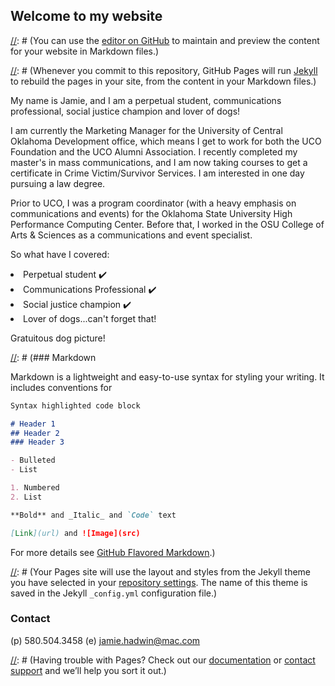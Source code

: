 ## Welcome to my website

[//]: # (You can use the [editor on GitHub](https://github.com/jamiehadwin/jamiehadwin.github.io/edit/master/README.md) to maintain and preview the content for your website in Markdown files.)

[//]: # (Whenever you commit to this repository, GitHub Pages will run [Jekyll](https://jekyllrb.com/) to rebuild the pages in your site, from the content in your Markdown files.)

<p>My name is Jamie, and I am a perpetual student, communications professional, social justice champion and lover of dogs!</p>
<p>I am currently the Marketing Manager for the University of Central Oklahoma Development office, which means I get to work for both the UCO Foundation and the UCO Alumni Association. I recently completed my master's in mass communications, and I am now taking courses to get a certificate in Crime Victim/Survivor Services. I am interested in one day pursuing a law degree.</p>

Prior to UCO, I was a program coordinator (with a heavy emphasis on communications and events) for the Oklahoma State University High Performance Computing Center. Before that, I worked in the OSU College of Arts & Sciences as a communications and event specialist. 

So what have I covered:
<li>Perpetual student ✔️</li>
<li>Communications Professional ✔️</li>
<li>Social justice champion ✔️</li>
<li>Lover of dogs...can't forget that!</li>

Gratuitous dog picture!

[//]: # (### Markdown

Markdown is a lightweight and easy-to-use syntax for styling your writing. It includes conventions for

```markdown
Syntax highlighted code block

# Header 1
## Header 2
### Header 3

- Bulleted
- List

1. Numbered
2. List

**Bold** and _Italic_ and `Code` text

[Link](url) and ![Image](src)
```

For more details see [GitHub Flavored Markdown](https://guides.github.com/features/mastering-markdown/).)

[//]: # (### Jekyll Themes)

[//]: # (Your Pages site will use the layout and styles from the Jekyll theme you have selected in your [repository settings](https://github.com/jamiehadwin/jamiehadwin.github.io/settings). The name of this theme is saved in the Jekyll `_config.yml` configuration file.)

### Contact

(p) 580.504.3458
(e) jamie.hadwin@mac.com

[//]: # (Having trouble with Pages? Check out our [documentation](https://help.github.com/categories/github-pages-basics/) or [contact support](https://github.com/contact) and we’ll help you sort it out.)
